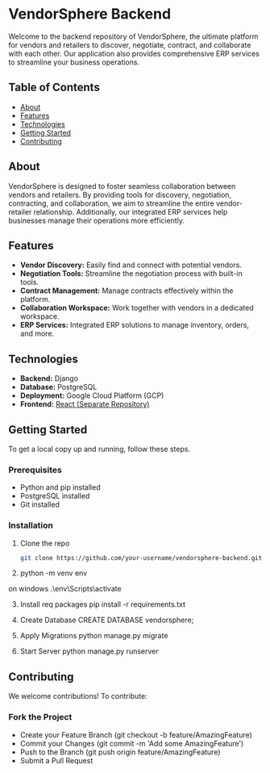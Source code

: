# VendorSphere Backend

Welcome to the backend repository of VendorSphere, the ultimate platform for vendors and retailers to discover, negotiate, contract, and collaborate with each other. Our application also provides comprehensive ERP services to streamline your business operations.

## Table of Contents

- [About](#about)
- [Features](#features)
- [Technologies](#technologies)
- [Getting Started](#getting-started)
- [Contributing](#contributing)

## About

VendorSphere is designed to foster seamless collaboration between vendors and retailers. By providing tools for discovery, negotiation, contracting, and collaboration, we aim to streamline the entire vendor-retailer relationship. Additionally, our integrated ERP services help businesses manage their operations more efficiently.

## Features

- **Vendor Discovery:** Easily find and connect with potential vendors.
- **Negotiation Tools:** Streamline the negotiation process with built-in tools.
- **Contract Management:** Manage contracts effectively within the platform.
- **Collaboration Workspace:** Work together with vendors in a dedicated workspace.
- **ERP Services:** Integrated ERP solutions to manage inventory, orders, and more.

## Technologies

- **Backend:** Django
- **Database:** PostgreSQL
- **Deployment:** Google Cloud Platform (GCP)
- **Frontend:** [React (Separate Repository)](https://github.com/umer-farooq1784/VendorSphere-Frontend/)

## Getting Started

To get a local copy up and running, follow these steps.

### Prerequisites

- Python and pip installed
- PostgreSQL installed
- Git installed

### Installation

1. Clone the repo
   ```sh
   git clone https://github.com/your-username/vendorsphere-backend.git

2. python -m venv env

on windows
.\env\Scripts\activate

3. Install req packages 
pip install -r requirements.txt

4. Create Database
   CREATE DATABASE vendorsphere;
5. Apply Migrations
   python manage.py migrate

6. Start Server
   python manage.py runserver

## Contributing
We welcome contributions! To contribute:

### Fork the Project
- Create your Feature Branch (git checkout -b feature/AmazingFeature)
- Commit your Changes (git commit -m 'Add some AmazingFeature')
- Push to the Branch (git push origin feature/AmazingFeature)
- Submit a Pull Request
